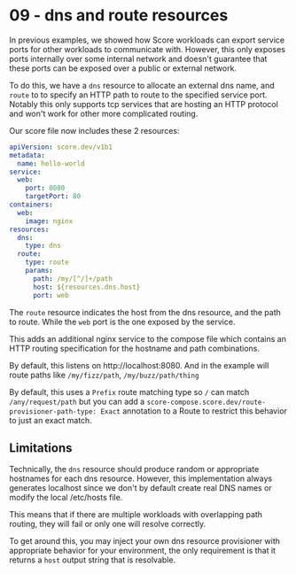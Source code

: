 # 09 - dns and route resources

In previous examples, we showed how Score workloads can export service ports for other workloads to communicate with. However, this only exposes ports internally over some internal network and doesn't guarantee that these ports can be exposed over a public or external network.

To do this, we have a `dns` resource to allocate an external dns name, and `route` to to specify an HTTP path to route to the specified service port. Notably this only supports tcp services that are hosting an HTTP protocol and won't work for other more complicated routing.

Our score file now includes these 2 resources:

```yaml
apiVersion: score.dev/v1b1
metadata:
  name: hello-world
service:
  web:
    port: 8080
    targetPort: 80
containers:
  web:
    image: nginx
resources:
  dns:
    type: dns
  route:
    type: route
    params:
      path: /my/[^/]+/path
      host: ${resources.dns.host}
      port: web
```

The `route` resource indicates the host from the dns resource, and the path to route. While the `web` port is the one exposed by the service.

This adds an additional nginx service to the compose file which contains an HTTP routing specification for the hostname and path combinations.

By default, this listens on http://localhost:8080. And in the example will route paths like `/my/fizz/path`, `/my/buzz/path/thing`

By default, this uses a `Prefix` route matching type so `/` can match `/any/request/path` but you can add a `score-compose.score.dev/route-provisioner-path-type: Exact` annotation to a Route to restrict this behavior to just an exact match.

## Limitations

Technically, the `dns` resource should produce random or appropriate hostnames for each dns resource. However, this implementation always generates localhost since we don't by default create real DNS names or modify the local /etc/hosts file.

This means that if there are multiple workloads with overlapping path routing, they will fail or only one will resolve correctly.

To get around this, you may inject your own dns resource provisioner with appropriate behavior for your environment, the only requirement is that it returns a `host` output string that is resolvable.

